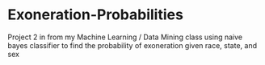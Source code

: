 # Exoneration-Probabilities
Project 2 in from my Machine Learning / Data Mining class using naive bayes classifier to find the probability of exoneration given race, state, and sex
